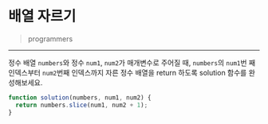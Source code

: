 # 배열 자르기

> programmers
> 

---

정수 배열 `numbers`와 정수 `num1`, `num2`가 매개변수로 주어질 때, `numbers`의 `num1`번 째 인덱스부터 `num2`번째 인덱스까지 자른 정수 배열을 return 하도록 solution 함수를 완성해보세요.

```jsx
function solution(numbers, num1, num2) {
  return numbers.slice(num1, num2 + 1);
}
```